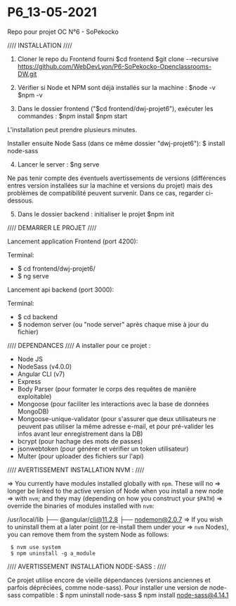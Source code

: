# P6_13-05-2021
Repo pour projet OC N°6 - SoPekocko


//// INSTALLATION ////

1) Cloner le repo du Frontend fourni
    $cd frontend
    $git clone --recursive https://github.com/WebDevLyon/P6-SoPekocko-Openclassrooms-DW.git


2) Vérifier si Node et NPM sont déjà installés sur la machine :
    $node -v
    $npm -v

3) Dans le dossier frontend ("$cd frontend/dwj-projet6"), exécuter les commandes :
    $npm install
    $npm start

L'installation peut prendre plusieurs minutes.

Installer ensuite Node Sass (dans ce même dossier "dwj-projet6"): 
$ install node-sass 


4) Lancer le server :
    $ng serve

Ne pas tenir compte des éventuels avertissements de versions (différences entres version installées sur la machine et versions du projet) mais des problèmes de compatibilité peuvent survenir. Dans ce cas, regarder ci-dessous.


5) Dans le dossier backend : initialiser le projet
    $npm init



//// DEMARRER LE PROJET ////

Lancement application Frontend (port 4200):

Terminal:
- $ cd frontend/dwj-projet6/
- $ ng serve


Lancement api backend (port 3000):

Terminal:
- $ cd backend
- $ nodemon server (ou "node server" après chaque mise à jour du fichier)




//// DEPENDANCES ////
A installer pour ce projet :

- Node JS
- NodeSass (v4.0.0)
- Angular CLI (v7)
- Express
- Body Parser (pour formater le corps des requêtes de manière exploitable)
- Mongoose (pour faciliter les interactions avec la base de données MongoDB)
- Mongoose-unique-validator (pour s'assurer que deux utilisateurs ne peuvent pas utiliser la même adresse e-mail, et pour pré-valider les infos avant leur enregistrement dans la DB)
- bcrypt (pour hachage des mots de passes)
- jsonwebtoken (pour générer et vérifier un token utilisateur)
- Multer (pour uploader des fichiers sur l'api)







//// AVERTISSEMENT INSTALLATION NVM : ////

=> You currently have modules installed globally with `npm`. These will no
=> longer be linked to the active version of Node when you install a new node
=> with `nvm`; and they may (depending on how you construct your `$PATH`)
=> override the binaries of modules installed with `nvm`:

/usr/local/lib
├── @angular/cli@11.2.8
├── nodemon@2.0.7
=> If you wish to uninstall them at a later point (or re-install them under your
=> `nvm` Nodes), you can remove them from the system Node as follows:

     $ nvm use system
     $ npm uninstall -g a_module




//// AVERTISSEMENT INSTALLATION NODE-SASS : ////

Ce projet utilise encore de vieille dépendances (versions anciennes et parfois dépréciées, comme node-sass).
Pour installer une version de node-sass compatible :
$ npm uninstall node-sass
$ npm install node-sass@4.14.1